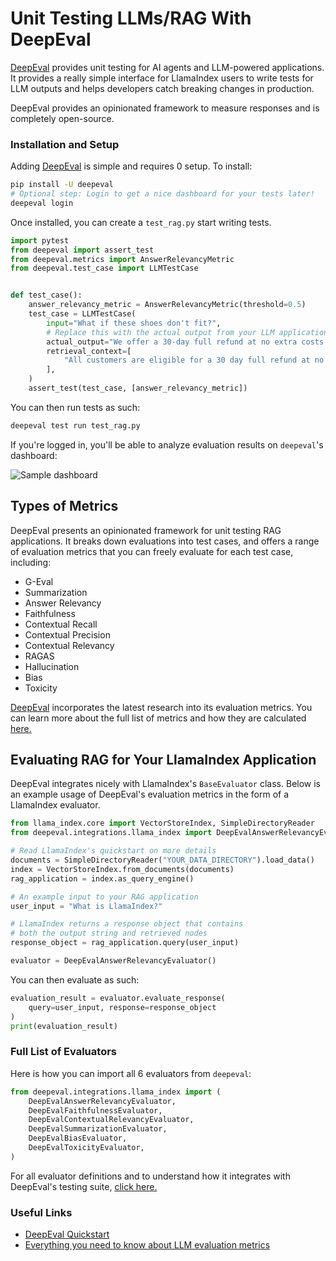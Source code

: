 # Unit Testing LLMs/RAG With DeepEval

[DeepEval](https://github.com/confident-ai/deepeval) provides unit testing for AI agents and LLM-powered applications. It provides a really simple interface for LlamaIndex users to write tests for LLM outputs and helps developers catch breaking changes in production.

DeepEval provides an opinionated framework to measure responses and is completely open-source.

### Installation and Setup

Adding [DeepEval](https://github.com/confident-ai/deepeval) is simple and requires 0 setup. To install:

```sh
pip install -U deepeval
# Optional step: Login to get a nice dashboard for your tests later!
deepeval login
```

Once installed, you can create a `test_rag.py` start writing tests.

```python title="test_rag.py"
import pytest
from deepeval import assert_test
from deepeval.metrics import AnswerRelevancyMetric
from deepeval.test_case import LLMTestCase


def test_case():
    answer_relevancy_metric = AnswerRelevancyMetric(threshold=0.5)
    test_case = LLMTestCase(
        input="What if these shoes don't fit?",
        # Replace this with the actual output from your LLM application
        actual_output="We offer a 30-day full refund at no extra costs.",
        retrieval_context=[
            "All customers are eligible for a 30 day full refund at no extra costs."
        ],
    )
    assert_test(test_case, [answer_relevancy_metric])
```

You can then run tests as such:

```bash
deepeval test run test_rag.py
```

If you're logged in, you'll be able to analyze evaluation results on `deepeval`'s dashboard:

![Sample dashboard](https://d2lsxfc3p6r9rv.cloudfront.net/confident-test-cases.png)

## Types of Metrics

DeepEval presents an opinionated framework for unit testing RAG applications. It breaks down evaluations into test cases, and offers a range of evaluation metrics that you can freely evaluate for each test case, including:

- G-Eval
- Summarization
- Answer Relevancy
- Faithfulness
- Contextual Recall
- Contextual Precision
- Contextual Relevancy
- RAGAS
- Hallucination
- Bias
- Toxicity

[DeepEval](https://github.com/confident-ai/deepeval) incorporates the latest research into its evaluation metrics. You can learn more about the full list of metrics and how they are calculated [here.](https://docs.confident-ai.com/docs/metrics-introduction)

## Evaluating RAG for Your LlamaIndex Application

DeepEval integrates nicely with LlamaIndex's `BaseEvaluator` class. Below is an example usage of DeepEval's evaluation metrics in the form of a LlamaIndex evaluator.

```python
from llama_index.core import VectorStoreIndex, SimpleDirectoryReader
from deepeval.integrations.llama_index import DeepEvalAnswerRelevancyEvaluator

# Read LlamaIndex's quickstart on more details
documents = SimpleDirectoryReader("YOUR_DATA_DIRECTORY").load_data()
index = VectorStoreIndex.from_documents(documents)
rag_application = index.as_query_engine()

# An example input to your RAG application
user_input = "What is LlamaIndex?"

# LlamaIndex returns a response object that contains
# both the output string and retrieved nodes
response_object = rag_application.query(user_input)

evaluator = DeepEvalAnswerRelevancyEvaluator()
```

You can then evaluate as such:

```python
evaluation_result = evaluator.evaluate_response(
    query=user_input, response=response_object
)
print(evaluation_result)
```

### Full List of Evaluators

Here is how you can import all 6 evaluators from `deepeval`:

```python
from deepeval.integrations.llama_index import (
    DeepEvalAnswerRelevancyEvaluator,
    DeepEvalFaithfulnessEvaluator,
    DeepEvalContextualRelevancyEvaluator,
    DeepEvalSummarizationEvaluator,
    DeepEvalBiasEvaluator,
    DeepEvalToxicityEvaluator,
)
```

For all evaluator definitions and to understand how it integrates with DeepEval's testing suite, [click here.](https://docs.confident-ai.com/docs/integrations-llamaindex)

### Useful Links

- [DeepEval Quickstart](https://docs.confident-ai.com/docs/getting-started)
- [Everything you need to know about LLM evaluation metrics](https://www.confident-ai.com/blog/llm-evaluation-metrics-everything-you-need-for-llm-evaluation)

